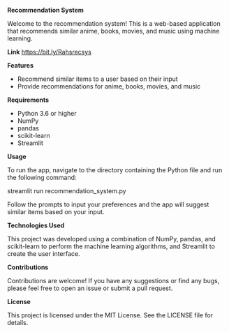 **Recommendation System**

Welcome to the recommendation system! This is a web-based application that recommends similar anime, books, movies, and music using machine learning.

**Link**
https://bit.ly/Rahsrecsys

**Features**

- Recommend similar items to a user based on their input
- Provide recommendations for anime, books, movies, and music

**Requirements**

- Python 3.6 or higher
- NumPy
- pandas
- scikit-learn
- Streamlit

**Usage**

To run the app, navigate to the directory containing the Python file and run the following command:

streamlit run recommendation\_system.py 

Follow the prompts to input your preferences and the app will suggest similar items based on your input.

**Technologies Used**

This project was developed using a combination of NumPy, pandas, and scikit-learn to perform the machine learning algorithms, and Streamlit to create the user interface.

**Contributions**

Contributions are welcome! If you have any suggestions or find any bugs, please feel free to open an issue or submit a pull request.

**License**

This project is licensed under the MIT License. See the LICENSE file for details.

